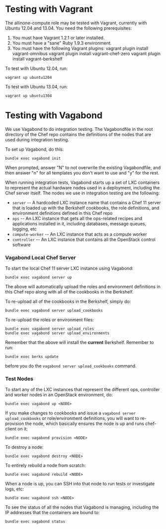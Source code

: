 # Testing with Vagrant #

The allinone-compute role may be tested with Vagrant, currently with Ubuntu 12.04 and 13.04. You need the following prerequisites:

1. You must have Vagrant 1.2.1 or later installed.
2. You must have a "sane" Ruby 1.9.3 environment.
3. You must have the following Vagrant plugins:
    vagrant plugin install vagrant-omnibus
    vagrant plugin install vagrant-chef-zero
    vagrant plugin install vagrant-berkshelf

To test with Ubuntu 12.04, run:

    vagrant up ubuntu1204

To test with Ubuntu 13.04, run:

    vagrant up ubuntu1304

# Testing with Vagabond #

We use Vagabond to do integration testing. The Vagabondfile in the root
directory of the Chef repo contains the definitions of the nodes that
are used during integration testing.

To set up Vagabond, do this:

    bundle exec vagabond init

When prompted, answer "N" to not overwrite the existing Vagabondfile, and then
answer "n" for all templates you don't want to use and "y" for the rest.

When running integration tests, Vagabond starts up a set of LXC containers
to represent the actual hardware nodes used in a deployment, including the
Chef server itself. The nodes we use in integration testing are the
following:

* `server` -- A hardcoded LXC instance name that contains a Chef 11 server
              that is loaded up with the Berkshelf cookbooks, the role definitions,
              and environment definitions defined in this Chef repo
* `ops` -- An LXC instance that gets all the ops-related recipes and applications
           installed in it, including databases, message queues, logging, etc
* `compute-worker` -- An LXC instance that acts as a compute worker
* `controller` -- An LXC instance that contains all the OpenStack control software

### Vagabond Local Chef Server

To start the local Chef 11 server LXC instance using Vagabond:

    bundle exec vagabond server up

The above will automatically upload the roles and environment
definitions in this Chef repo along with all of the cookbooks
in the Berkshelf.

To re-upload all of the cookbooks in the Berkshelf, simply do:

    bundle exec vagabond server upload_cookbooks

To re-upload the roles or environment files:

    bundle exec vagabond server upload_roles
    bundle exec vagabond server upload_environments

Remember that the above will install the **current** Berkshelf. Remember to
run:

    bundle exec berks update

before you do the `vagabond server upload_cookbooks` command.

### Test Nodes

To start any of the LXC instances that represent the different ops, controller
and worker nodes in an OpenStack environment, do:

    bundle exec vagabond up <NODE>

If you make changes to cookbooks and issue a `vagabond server upload_cookbooks` or
role/environment definitions, you will want to re-provision the node, which basically
ensures the node is up and runs chef-client on it:

    bundle exec vagabond provision <NODE>

To destroy a node:

    bundle exec vagabond destroy <NODE>

To entirely rebuild a node from scratch:

    bundle exec vagabond rebuild <NODE>

When a node is up, you can SSH into that node to run tests or investigate logs, etc:

    bundle exec vagabond ssh <NODE>

To see the status of all the nodes that Vagabond is managing, including the IP addresses
that the containers are bound to:

    bundle exec vagabond status
